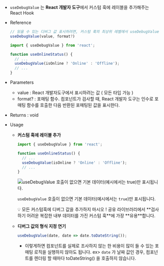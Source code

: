 - `useDebugValue` 는 **React 개발자 도구**에서 커스텀 훅에 레이블을 추가해주는 React Hook
- Reference
    
    ```jsx
    // 읽을 수 있는 디버그 값 표시하려면, 커스텀 훅의 최상위 레벨에서 useDebugValue 호출
    useDebugValue(value, format?)
    ```
    
    ```jsx
    import { useDebugValue } from 'react';
    
    function useOnlineStatus() {
      // ...
      useDebugValue(isOnline ? 'Online' : 'Offline');
      // ...
    }
    ```
    
- Parameters
    - value : React 개발자도구에서 표시하려는 값 ( 모든 타입 가능 )
    - format? : 포매팅 함수. 컴포넌트가 검사할 때, React 개발자 도구는 인수로 포매팅 함수를 호출한 다음 반환된 포매팅된 값을 표시한다.
- Returns : void
- Usage
    - **커스텀 훅에 레이블 추가**
        
        ```jsx
        import { useDebugValue } from 'react';
        
        function useOnlineStatus() {
          // ...
          useDebugValue(isOnline ? 'Online' : 'Offline');
          // ...
        }
        ```
        
        ![`useDebugValue` 호출이 없으면 기본 데이터(예시에서는 `true`)만 표시됩니다.](https://prod-files-secure.s3.us-west-2.amazonaws.com/20991e95-6e3a-45e4-bccc-2672d974adb9/53b01695-ca2d-48f0-93e1-27039da48673/Untitled.png)
        
        `useDebugValue` 호출이 없으면 기본 데이터(예시에서는 `true`)만 표시됩니다.
        
        <aside>
        💡 모든 커스텀훅에 디버그 값을 추가하지 마시오 !
        공유 라이브러리에서 **검사하기 어려운 복잡한 내부 데이터를 가진 커스텀 훅**에 가장 **유용**합니다.
        
        </aside>
        
    - **디버그 값의 형식 지정 연기**
        
        ```jsx
        useDebugValue(date, date => date.toDateString());
        ```
        
        - 이렇게하면 컴포넌트를 실제로 조사하지 않는 한 비용이 많이 들 수 있는 포매팅 로직을 실행하지 않아도 됩니다.
        ex> `date` 가 날짜 값인 경우, 컴포넌트를 렌더링 할 때마다 toDateString() 을 호출하지 않습니다.